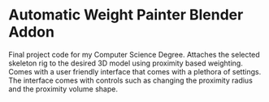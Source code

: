 # Automatic Weight Painter Blender Addon
Final project code for my Computer Science Degree. Attaches the selected skeleton rig to the desired 3D model using proximity based weighting.
Comes with a user friendly interface that comes with a plethora of settings. The interface comes with controls such as changing the proximity radius and the proximity volume shape.

